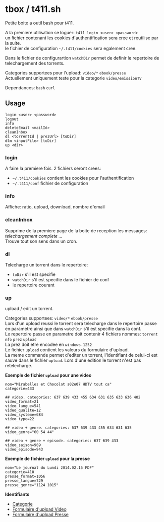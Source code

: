 # tbox / t411.sh

Petite boite a outil bash pour t411.

A la premiere utilisation se loguer: `t411 login <user> <password>`<br>
un fichier contenant les cookies d'authentification sera cree et reutilise par la suite.<br>
le fichier de configuration `~/.t411/cookies` sera egalement cree.

Dans le fichier de configurartion `watchDir` permet de definir le repertoire de telechargement des torrents.

Categories supportees pour l'upload: `video/*` `ebook/presse`<br>
Actuellement uniquement teste pour la categorie `video/emissionTV`

Dependances: `bash` `curl`

## Usage

```
login <user> <password>
logout
info
deleteEmail <mailId>
cleanInbox
dl <torrentId | prezUrl> [toDir]
dlm <inputFile> [toDir]
up <dir>
```

### login

A faire la premiere fois.
2 fichiers seront crees:
* `~/.t411/cookies` contient les cookies pour l'authentification
* `~/.t411/conf` fichier de configuration

### info

Affiche: ratio, upload, download, nombre d'email

### cleanInbox

Supprime de la premiere page de la boite de reception les messages: *telechargement complete ...*<br>
Trouve tout son sens dans un cron.

### dl

Telecharge un torrent dans le repertoire:
* `toDir` s'il est specifie
* `watchDir` s'il est specifie dans le fichier de conf
* le repertoire courant

### up

upload / edit un torrent.

Categories supportees: `video/*` `ebook/presse`<br>
Lors d'un upload reussi le torrent sera telecharge dans le repertoire passe en parametre ainsi que dans `watchDir` s'il est specifie dans la conf.<br>
Le repertoire passe en parametre doit contenir 4 fichiers nommes: `torrent` `nfo` `prez` `upload`<br>
La prez doit etre encodee en `windows-1252`<br>
Le fichier `upload` contient les valeurs du formulaire d'upload.<br>
La meme commande permet d'editer un torrent, l'identifiant de celui-ci est sauve dans le fichier `upload`. Lors d'une edition le torrent n'est pas retelecharge.

**Exemple de fichier `upload` pour une video**
```
nom="Mirabelles et Chocolat s02e07 HDTV tout ca"
categorie=433

## video. categories: 637 639 433 455 634 631 635 633 636 402
video_format=21
video_langue=541
video_qualite=12
video_systeme=684
video_type=22

## video + genre. categories: 637 639 433 455 634 631 635
video_genre="60 54 44"

## video + genre + episode. categories: 637 639 433
video_saison=969
video_episode=943
```

**Exemple  de fichier `upload` pour la presse**
```
nom="Le journal du Lundi 2014.02.15 PDF"
categorie=410
presse_format=1056
presse_langue=729
presse_genre="1124 1015"
```

**Identifiants**
* [Categorie](https://github.com/ylon/tbox/wiki/id-categorie)
* [Formulaire d'upload Video](https://github.com/ylon/tbox/wiki/id-upform-video)
* [Formulaire d'upload Presse](https://github.com/ylon/tbox/wiki/id-upform-presse)
